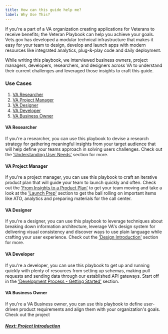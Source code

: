 ```yaml
---
title: How can this guide help me?
label: Why Use This?
---
```

If you're a part of a VA organization creating applications for Veterans to receive benefits; the Veteran Playbook can help you achieve your goals. Vets.gov has developed a modular technical infrastructure that makes it easy for your team to design, develop and launch apps with modern resources like integrated analytics, plug-&-play code and daily deployment.

While writing this playbook, we interviewed business owners, project managers, developers, researchers, and designers across VA to understand their current challenges and leveraged those insights to craft this guide.

### Use Cases
1. [VA Researcher](#va-researcher)
2. [VA Project Manager](#va-project-manager)
3. [VA Designer](#va-designer)
4. [VA Developer](#va-developer)
5. [VA Business Owner](#va-business-owner)

#### VA Researcher
If you're a researcher, you can use this playbook to devise a research strategy for gathering meaningful insights from your target audience that will help define your teams approach in solving users challenges. Check out the ['Understanding User Needs'](../defining-the-project/understanding-user-needs) section for more.

#### VA Project Manager
If you're a project manager, you can use this playbook to craft an iterative product plan that will guide your team to launch quickly and often. Check out the ['From Insights to a Product Plan'](../defining-the-project/from-insights-to-a-product-plan) to get your team moving and take a look at the ['Launch Prep'](../launch-prep/steps-to-launch) section to get the ball rolling on important items like ATO, analytics and preparing materials for the call center.

#### VA Designer
If you're a designer, you can use this playbook to leverage techniques about breaking down information architecture, leverage VA's design system for delivering visual consistency and discover ways to use plain language while crafting your user experience. Check out the ['Design Introduction'](../design-process/design-introduction) section for more.

#### VA Developer
If you're a developer, you can use this playbook to get up and running quickly with plenty of resources from setting up schemas, making pull requests and sending data through our established API gateways. Start off in the ['Development Process - Getting Started'](../development-process/getting-started) section.

#### VA Business Owner
If you're a VA Business owner, you can use this playbook to define user-driven product requirements and align them with your organization's goals. Check out the project

<!-- Next Button -->
<a href='../defining-the-project/project-introduction'><div class="next-button"><h5 class="next-text">Next: Project Introduction</h5></div></a>
